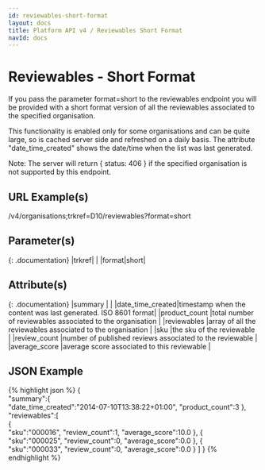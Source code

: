 ```yaml
---
id: reviewables-short-format
layout: docs
title: Platform API v4 / Reviewables Short Format
navId: docs
---
```


# Reviewables - Short Format
If you pass the parameter format=short to the reviewables endpoint you will be provided with
a short format version of all the reviewables associated to the specified organisation. 

This functionality is enabled only for some organisations and can be quite large, so is cached
server side and refreshed on a daily basis. The attribute "date_time_created" shows the
date/time when the list was last generated. 

Note: The server will return { status: 406 } if the specified organisation is not supported
by this endpoint.

## URL Example(s)
/v4/organisations;trkref=D10/reviewables?format=short

## Parameter(s)

{: .documentation}
|trkref|     |
|format|short|

## Attribute(s)

{: .documentation}
|summary                                        |                                                              |
|<span class="indent-1">date_time_created</span>|timestamp when the content was last generated. ISO 8601 format|
|<span class="indent-1">product_count</span>    |total number of reviewables associated to the organisation    |
|reviewables                                    |array of all the reviewables associated to the organisation   |
|<span class="indent-1">sku</span>              |the sku of the reviewable                                     |
|<span class="indent-1">review_count</span>     |number of published reviews associated to the reviewable      |
|<span class="indent-1">average_score</span>    |average score associated to this reviewable                   |



## JSON Example
{% highlight json %}
{  
   "summary":{  
      "date_time_created":"2014-07-10T13:38:22+01:00",
      "product_count":3
   },
   "reviewables":[  
      {  
         "sku":"000016",
         "review_count":1,
         "average_score":10.0
      },
      {  
         "sku":"000025",
         "review_count":0,
         "average_score":0.0
      },
      {  
         "sku":"000033",
         "review_count":0,
         "average_score":0.0
      }
   ]
}
{% endhighlight %}
